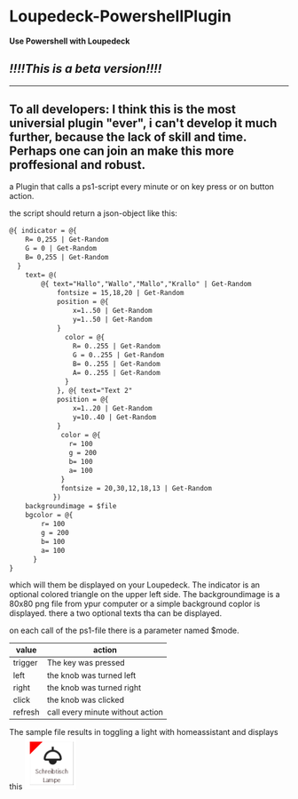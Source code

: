 # Loupedeck-PowershellPlugin
**Use Powershell with Loupedeck**

## *!!!!This is a beta version!!!!*

---
**To all developers:**
I think this is the most universial plugin "ever", i can't develop it much further, because the lack of skill and time. Perhaps one can join an make this more proffesional and robust.
---

a Plugin that calls a ps1-script every minute or on key press or on button action.

the script should return a json-object like this:

```
@{ indicator = @{
    R= 0,255 | Get-Random
    G = 0 | Get-Random
    B= 0,255 | Get-Random
  }
    text= @(
        @{ text="Hallo","Wallo","Mallo","Krallo" | Get-Random
            fontsize = 15,18,20 | Get-Random
            position = @{
                x=1..50 | Get-Random
                y=1..50 | Get-Random
            }
              color = @{
                R= 0..255 | Get-Random
                G = 0..255 | Get-Random
                B= 0..255 | Get-Random
                A= 0..255 | Get-Random
              }
            }, @{ text="Text 2"
            position = @{
                x=1..20 | Get-Random
                y=10..40 | Get-Random
            }
             color = @{
               r= 100
               g = 200
               b= 100
               a= 100
             }
             fontsize = 20,30,12,18,13 | Get-Random
           })
    backgroundimage = $file
    bgcolor = @{
        r= 100
        g = 200
        b= 100
        a= 100
      }
} 
```

which will them be displayed on your Loupedeck. The indicator is an optional colored triangle on the upper left side.
The backgroundimage is a 80x80 png file from ypur computer or a simple background coplor is displayed.
there a two optional texts tha can be displayed.

on each call of the ps1-file there is a parameter named $mode.

|value|action|
|---|---|
|trigger|The key was pressed|
|left|the knob was turned left|
|right|the knob was turned right|
|click|the knob was clicked|
|refresh|call every minute without action|

The sample file results in toggling a light with homeassistant and displays this
![Image](https://github.com/lubeda/Loupedeck-PowershellPlugin/blob/main/samples/test_Homeassistant.png?raw=true)

